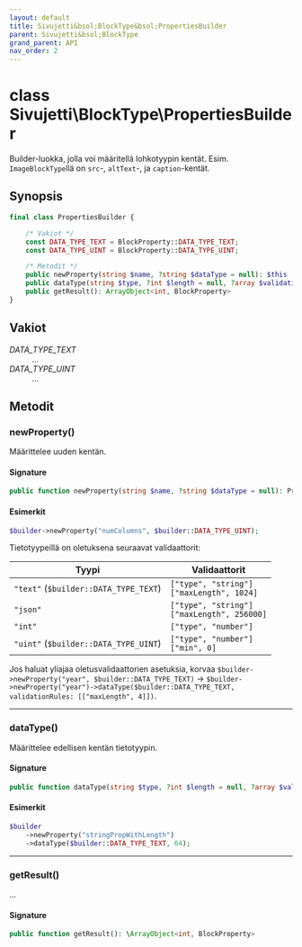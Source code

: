 ```yaml
---
layout: default
title: Sivujetti&bsol;BlockType&bsol;PropertiesBuilder
parent: Sivujetti&bsol;BlockType
grand_parent: API
nav_order: 2
---
```


# class Sivujetti\\BlockType\\PropertiesBuilder

Builder-luokka, jolla voi määritellä lohkotyypin kentät. Esim. `ImageBlockType`llä on `src`-, `altText`-, ja `caption`-kentät.

## Synopsis

```php
final class PropertiesBuilder {

    /* Vakiot */
    const DATA_TYPE_TEXT = BlockProperty::DATA_TYPE_TEXT;
    const DATA_TYPE_UINT = BlockProperty::DATA_TYPE_UINT;

    /* Metodit */
    public newProperty(string $name, ?string $dataType = null): $this
    public dataType(string $type, ?int $length = null, ?array $validationRules = null): $this
    public getResult(): ArrayObject<int, BlockProperty>
}
```

## Vakiot

<dl>
    <dt><var>DATA_TYPE_TEXT</var></dt>
    <dd>...</dd>
    <dt><var>DATA_TYPE_UINT</var></dt>
    <dd>...</dd>
</dl>

## Metodit

### newProperty()

Määrittelee uuden kentän.

#### Signature

```php
public function newProperty(string $name, ?string $dataType = null): PropertiesBuilder
```

#### Esimerkit

```php
$builder->newProperty("numColumns", $builder::DATA_TYPE_UINT);
```

Tietotyypeillä on oletuksena seuraavat validaattorit:

Tyypi | Validaattorit
--- | ---
`"text"` (`$builder::DATA_TYPE_TEXT`) | `["type", "string"]`<br>`["maxLength", 1024]`
`"json"` | `["type", "string"]`<br>`["maxLength", 256000]`
`"int"` | `["type", "number"]`
`"uint"` (`$builder::DATA_TYPE_UINT`) | `["type", "number"]`<br>`["min", 0]`

Jos haluat yliajaa oletusvalidaattorien asetuksia, korvaa `$builder->newProperty("year", $builder::DATA_TYPE_TEXT)` -> `$builder->newProperty("year")->dataType($builder::DATA_TYPE_TEXT, validationRules: [["maxLength", 4]])`.

---

### dataType()

Määrittelee edellisen kentän tietotyypin.

#### Signature

```php
public function dataType(string $type, ?int $length = null, ?array $validationRules = null): PropertiesBuilder
```

#### Esimerkit

```php
$builder
    ->newProperty("stringPropWithLength")
    ->dataType($builder::DATA_TYPE_TEXT, 64);
```

---

### getResult()

...

#### Signature

```php
public function getResult(): \ArrayObject<int, BlockProperty>
```
